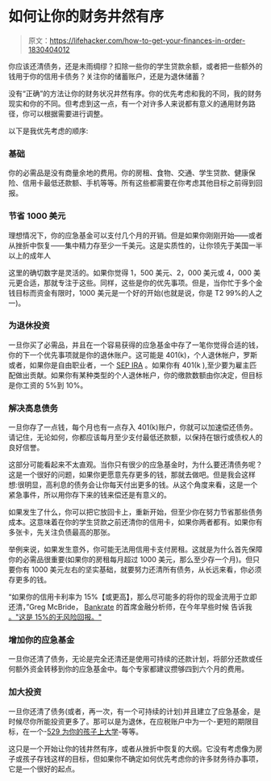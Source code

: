 # 如何让你的财务井然有序

> 原文：<https://lifehacker.com/how-to-get-your-finances-in-order-1830404012>

你应该还清债务，还是未雨绸缪？扣除一些你的学生贷款余额，或者把一些额外的钱用于你的信用卡债务？关注你的储蓄账户，还是为退休储蓄？



没有“正确”的方法让你的财务状况井然有序。你的优先考虑和我的不同，我的财务现实和你的不同。但考虑到这一点，有一个对许多人来说都有意义的通用财务路径，你可以根据需要进行调整。

以下是我优先考虑的顺序:

### 基础

你的必需品是没有商量余地的费用。你的房租、食物、交通、学生贷款、健康保险、信用卡最低还款额、手机等等。所有这些都需要在你考虑其他目标之前得到回报。

### 节省 1000 美元

理想情况下，你的应急基金可以支付几个月的开销。但是如果你刚刚开始——或者从挫折中恢复——集中精力存至少一千美元。这是实质性的，让你领先于美国一半以上的成年人

这里的确切数字是灵活的。如果你觉得 1，500 美元、2，000 美元或 4，000 美元更合适，那就专注于这些。同样，这些是你的优先事项。但是，当你忙于多个金钱目标而资金有限时，1000 美元是一个好的开始(也就是说，你是 T2 99%的人之一)。

### 为退休投资

一旦你买了必需品，并且在一个容易获得的应急基金中存了一笔你觉得合适的钱，你的下一个优先事项就是你的退休账户。这可能是 401(k)，个人退休帐户，罗斯或者，如果你是自由职业者，一个 [SEP IRA](https://twocents.lifehacker.com/the-sep-ira-limit-is-increasing-in-2019-1830310964) 。如果你有 401(k ),至少要为雇主匹配做出贡献。如果你有某种类型的个人退休帐户，你的缴款数额由你决定，但目标是你工资的 5%到 10%。

### 解决高息债务

一旦你存了一点钱，每个月也有一点存入 401(k)账户，你就可以加速偿还债务。请记住，无论如何，你都应该每月至少支付最低还款额，以保持在银行或债权人的良好信誉。

这部分可能看起来不太直观。当你只有很少的应急基金时，为什么要还清债务呢？这是一个很好的问题，如果你更愿意先存更多的钱，那就去做吧。但是我会这样想:很明显，高利息的债务会让你每天付出更多的钱。从这个角度来看，这是一个紧急事件，所以用你存下来的钱来偿还是有意义的。

如果发生了什么，你可以把它放回卡上，重新开始，但至少你在努力节省那些债务成本。这意味着在你的学生贷款之前还清你的信用卡，如果你两者都有。如果你有多张卡，先关注负债最高的那张。

举例来说，如果发生意外，你可能无法用信用卡支付房租。这就是为什么首先保障你的必需品很重要(如果你的房租每月超过 1000 美元，那么至少存一个月)。但只要你有 1000 美元左右的坚实基础，就要努力还清所有债务，从长远来看，你必须存更多的钱。

“如果你的信用卡利率为 15%【或更高】，那么尽可能多的将你的现金流用于立即还清，”Greg McBride， [Bankrate](https://www.bankrate.com/) 的首席金融分析师，在今年早些时候 告诉我 [。"这是 15%的无风险回报。"](https://twocents.lifehacker.com/what-20-somethings-need-to-know-about-getting-their-fin-1826004711#_ga=2.6441074.194381565.1542033896-1723114163.1524514905)

### 增加你的应急基金

一旦你还清了债务，无论是完全还清还是使用可持续的还款计划，将部分还款或任何额外资金转移到你的应急基金中。每个专家都建议攒够四到六个月的费用。

### 加大投资

一旦你还清了债务(或者，再一次，有一个可持续的计划)并且建立了应急基金，是时候尽你所能投资更多了。那可以是为退休，在应税账户中为一个-更短的期限目标，在一个-[529 为你的孩子上大学](https://twocents.lifehacker.com/the-many-different-types-of-investments-and-how-they-w-1683582510)-等等。

这只是一个开始让你的钱井然有序，或者从挫折中恢复的大纲。它没有考虑像为房子或孩子存钱这样的目标，但如果你不确定如何优先考虑你的许多财务待办事项，它是一个很好的起点。